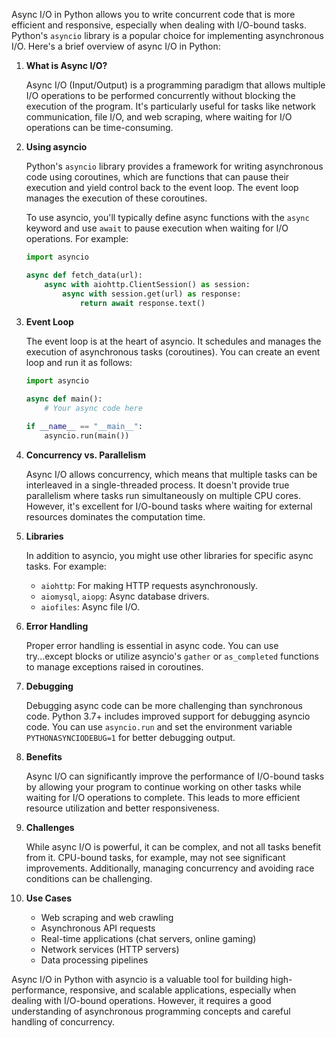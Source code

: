 Async I/O in Python allows you to write concurrent code that is more efficient and responsive, especially when dealing with I/O-bound tasks. Python's `asyncio` library is a popular choice for implementing asynchronous I/O. Here's a brief overview of async I/O in Python:

1. **What is Async I/O?**

   Async I/O (Input/Output) is a programming paradigm that allows multiple I/O operations to be performed concurrently without blocking the execution of the program. It's particularly useful for tasks like network communication, file I/O, and web scraping, where waiting for I/O operations can be time-consuming.

2. **Using asyncio**

   Python's `asyncio` library provides a framework for writing asynchronous code using coroutines, which are functions that can pause their execution and yield control back to the event loop. The event loop manages the execution of these coroutines.

   To use asyncio, you'll typically define async functions with the `async` keyword and use `await` to pause execution when waiting for I/O operations. For example:

   ```python
   import asyncio

   async def fetch_data(url):
       async with aiohttp.ClientSession() as session:
           async with session.get(url) as response:
               return await response.text()
   ```

3. **Event Loop**

   The event loop is at the heart of asyncio. It schedules and manages the execution of asynchronous tasks (coroutines). You can create an event loop and run it as follows:

   ```python
   import asyncio

   async def main():
       # Your async code here

   if __name__ == "__main__":
       asyncio.run(main())
   ```

4. **Concurrency vs. Parallelism**

   Async I/O allows concurrency, which means that multiple tasks can be interleaved in a single-threaded process. It doesn't provide true parallelism where tasks run simultaneously on multiple CPU cores. However, it's excellent for I/O-bound tasks where waiting for external resources dominates the computation time.

5. **Libraries**

   In addition to asyncio, you might use other libraries for specific async tasks. For example:
   
   - `aiohttp`: For making HTTP requests asynchronously.
   - `aiomysql`, `aiopg`: Async database drivers.
   - `aiofiles`: Async file I/O.

6. **Error Handling**

   Proper error handling is essential in async code. You can use try...except blocks or utilize asyncio's `gather` or `as_completed` functions to manage exceptions raised in coroutines.

7. **Debugging**

   Debugging async code can be more challenging than synchronous code. Python 3.7+ includes improved support for debugging asyncio code. You can use `asyncio.run` and set the environment variable `PYTHONASYNCIODEBUG=1` for better debugging output.

8. **Benefits**

   Async I/O can significantly improve the performance of I/O-bound tasks by allowing your program to continue working on other tasks while waiting for I/O operations to complete. This leads to more efficient resource utilization and better responsiveness.

9. **Challenges**

   While async I/O is powerful, it can be complex, and not all tasks benefit from it. CPU-bound tasks, for example, may not see significant improvements. Additionally, managing concurrency and avoiding race conditions can be challenging.

10. **Use Cases**

    - Web scraping and web crawling
    - Asynchronous API requests
    - Real-time applications (chat servers, online gaming)
    - Network services (HTTP servers)
    - Data processing pipelines

Async I/O in Python with asyncio is a valuable tool for building high-performance, responsive, and scalable applications, especially when dealing with I/O-bound operations. However, it requires a good understanding of asynchronous programming concepts and careful handling of concurrency.
